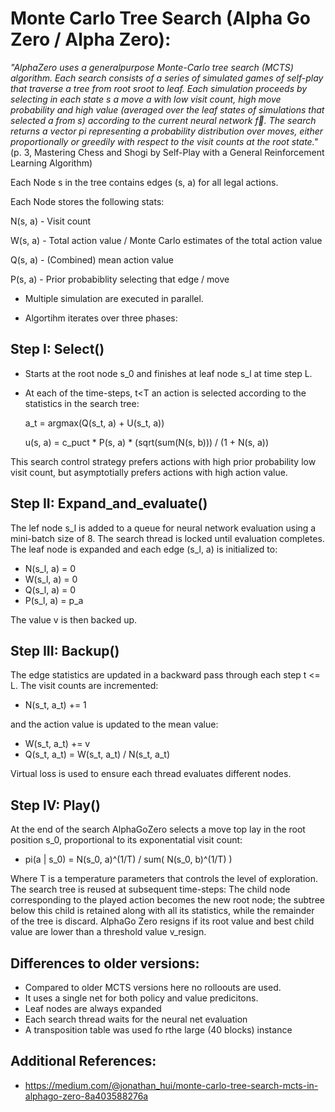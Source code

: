 
Monte Carlo Tree Search (Alpha Go Zero / Alpha Zero):
=====================================================

_"AlphaZero uses a generalpurpose
Monte-Carlo tree search (MCTS) algorithm. Each search consists of a series of simulated
games of self-play that traverse a tree from root sroot to leaf. Each simulation proceeds by
selecting in each state s a move a with low visit count, high move probability and high value
(averaged over the leaf states of simulations that selected a from s) according to the current
neural network f. The search returns a vector pi representing a probability distribution over
moves, either proportionally or greedily with respect to the visit counts at the root state."_ (p. 3, Mastering Chess and Shogi by Self-Play with a
General Reinforcement Learning Algorithm)

Each Node s in the tree contains edges (s, a) for all legal actions.

Each Node stores the following stats:

N(s, a) - Visit count

W(s, a) - Total action value / Monte Carlo estimates of the total action value

Q(s, a) - (Combined) mean action value

P(s, a) - Prior probabiblity selecting that edge / move


* Multiple simulation are executed in parallel.

* Algortihm iterates over three phases:


Step I: Select()
----------------

* Starts at the root node s_0 and finishes at leaf node s_l at time step L.
* At each of the time-steps, t<T an action is selected according to the statistics
  in the search tree:

  a_t = argmax(Q(s_t, a) + U(s_t, a))

  u(s, a) = c_puct * P(s, a) * (sqrt(sum(N(s, b))) / (1 + N(s, a))

This search control strategy prefers actions with high prior probability low visit count,
but asymptotially prefers actions with high action value.


Step II: Expand_and_evaluate()
------------------------------

The lef node s_l is added to a queue for neural network evaluation using a mini-batch size of 8.
The search thread is locked until evaluation completes.
The leaf node is expanded and each edge (s_l, a) is initialized to:

* N(s_l, a) = 0
* W(s_l, a) = 0
* Q(s_l, a) = 0
* P(s_l, a) = p_a

The value v is then backed up.


Step III: Backup()
------------------

The edge statistics are updated in a backward pass through each step t <= L.
The visit counts are incremented:

* N(s_t, a_t) += 1

and the action value is updated to the mean value:

* W(s_t, a_t) += v
* Q(s_t, a_t) = W(s_t, a_t) / N(s_t, a_t)

Virtual loss is used to ensure each thread evaluates different nodes.


Step IV: Play()
---------------

At the end of the search AlphaGoZero selects a move top lay in the root position s_0,
proportional to its exponentatial visit count:

* pi(a | s_0) = N(s_0, a)^(1/T) / sum( N(s_0, b)^(1/T) )

Where T is a temperature parameters that controls the level of exploration.
The search tree is reused at subsequent time-steps:
The child node corresponding to the played action becomes the new root node;
the subtree below this child is retained along with all its statistics, while the remainder
of the tree is discard. AlphaGo Zero resigns if its root value and best child value are lower
than a threshold value v_resign.


Differences to older versions:
------------------------------

* Compared to older MCTS versions here no rolloouts are used.
* It uses a single net for both policy and value predicitons.
* Leaf nodes are always expanded
* Each search thread waits for the neural net evaluation
* A transposition table was used fo rthe large (40 blocks) instance


Additional References:
----------------------

* https://medium.com/@jonathan_hui/monte-carlo-tree-search-mcts-in-alphago-zero-8a403588276a







